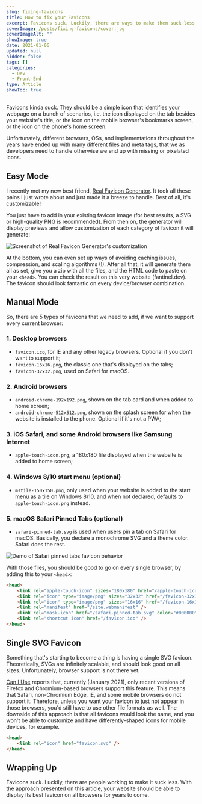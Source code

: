 ```yaml
---
slug: fixing-favicons
title: How to fix your Favicons
excerpt: Favicons suck. Luckily, there are ways to make them suck less.
coverImage: /posts/fixing-favicons/cover.jpg
coverImageAlt: ""
showImage: true
date: 2021-01-06
updated: null
hidden: false
tags: []
categories:
  - Dev
  - Front-End
type: Article
showToc: true
---
```


Favicons kinda suck. They should be a simple icon that identifies your webpage on a bunch of scenarios, i.e. the icon displayed on the tab besides your website's title, or the icon on the mobile browser's bookmarks screen, or the icon on the phone's home screen.

Unfortunately, different browsers, OSs, and implementations throughout the years have ended up with many different files and meta tags, that we as developers need to handle otherwise we end up with missing or pixelated icons.

## Easy Mode

I recently met my new best friend, [Real Favicon Generator](https://realfavicongenerator.net/). It took all these pains I just wrote about and just made it a breeze to handle. Best of all, it's customizable!

You just have to add in your existing favicon image (for best results, a SVG or high-quality PNG is recommended). From then on, the generator will display previews and allow customization of each category of favicon it will generate:

![Screenshot of Real Favicon Generator's customization](/posts/fixing-favicons/favicon-generator-customization.jpg 'The customization options allow you to set different icons depending on device and OS, and even generate icons with background colors if needed.')

At the bottom, you can even set up ways of avoiding caching issues, compression, and scaling algorithms (!). After all that, it will generate them all as set, give you a zip with all the files, and the HTML code to paste on your `<head>`. You can check the result on this very website (fantinel.dev). The favicon should look fantastic on every device/browser combination.

## Manual Mode

So, there are 5 types of favicons that we need to add, if we want to support every current browser:

### 1. Desktop browsers

- `favicon.ico`, for IE and any other legacy browsers. Optional if you don't want to support it;
- `favicon-16x16.png`, the classic one that's displayed on the tabs;
- `favicon-32x32.png`, used on Safari for macOS.

### 2. Android browsers

- `android-chrome-192x192.png`, shown on the tab card and when added to home screen;
- `android-chrome-512x512.png`, shown on the splash screen for when the website is installed to the phone. Optional if it's not a PWA;

### 3. iOS Safari, and some Android browsers like Samsung Internet

- `apple-touch-icon.png`, a 180x180 file displayed when the website is added to home screen;

### 4. Windows 8/10 start menu (optional)

- `mstile-150x150.png`, only used when your website is added to the start menu as a tile on Windows 8/10, and when not declared, defaults to `apple-touch-icon.png` instead.

### 5. macOS Safari Pinned Tabs (optional)

- `safari-pinned-tab.svg` is used when users pin a tab on Safari for macOS. Basically, you declare a monochrome SVG and a theme color. Safari does the rest.

![Demo of Safari pinned tabs favicon behavior](/posts/fixing-favicons/safari-pinned-tabs-demo.jpg)

With those files, you should be good to go on every single browser, by adding this to your `<head>`:

```html
<head>
	<link rel="apple-touch-icon" sizes="180x180" href="/apple-touch-icon.png" />
	<link rel="icon" type="image/png" sizes="32x32" href="/favicon-32x32.png" />
	<link rel="icon" type="image/png" sizes="16x16" href="/favicon-16x16.png?" />
	<link rel="manifest" href="/site.webmanifest" />
	<link rel="mask-icon" href="/safari-pinned-tab.svg" color="#000000" />
	<link rel="shortcut icon" href="/favicon.ico" />
</head>
```

## Single SVG Favicon

Something that's starting to become a thing is having a single SVG favicon. Theoretically, SVGs are infinitely scalable, and should look good on all sizes. Unfortunately, browser support is not there yet.

[Can I Use](https://caniuse.com/link-icon-svg) reports that, currently (January 2021), only recent versions of Firefox and Chromium-based browsers support this feature. This means that Safari, non-Chromium Edge, IE, and some mobile browsers do not support it. Therefore, unless you want your favicon to just not appear in those browsers, you'd still have to use other file formats as well. The downside of this approach is that all favicons would look the same, and you won't be able to customize and have differently-shaped icons for mobile devices, for example.

```html
<head>
	<link rel="icon" href="favicon.svg" />
</head>
```

## Wrapping Up

Favicons suck. Luckily, there are people working to make it suck less. With the approach presented on this article, your website should be able to display its best favicon on all browsers for years to come.